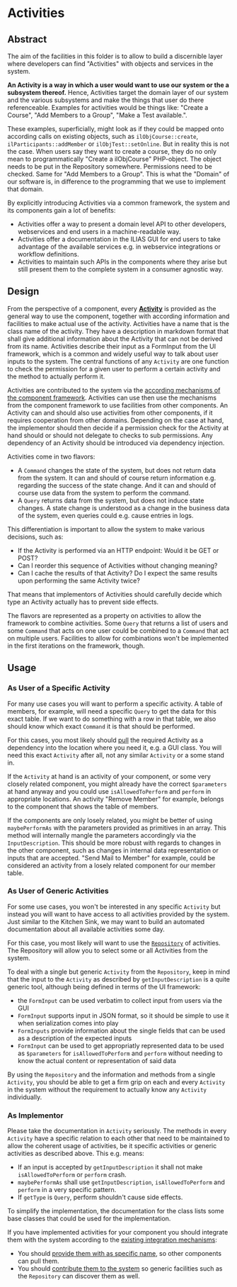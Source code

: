 # Activities

## Abstract

The aim of the facilities in this folder is to allow to build a discernible layer
where developers can find "Activities" with objects and services in the system.

**An Activity is a way in which a user would want to use our system or the a
subsystem thereof.** Hence, Activities target the domain layer of our system
and the various subsystems and make the things that user do there referenceable.
Examples for activities would be things like: "Create a Course", "Add Members to
a Group", "Make a Test available.".

These examples, superficially, might look as if they could be mapped onto according
calls on existing objects, such as `ilObjCourse::create`, `ilParticipants::addMember`
or `ilObjTest::setOnline`. But in reality this is not the case. When users say they
want to create a course, they do no only mean to programmatically "Create a ilObjCourse"
PHP-object. The object needs to be put in the Repository somewhere. Permissions need
to be checked. Same for "Add Members to a Group". This is what the "Domain" of our
software is, in difference to the programming that we use to implement that domain.

By explicitly introducing Activities via a common framework, the system and its
components gain a lot of benefits:

* Activities offer a way to present a domain level API to other developers, webservices
  and end users in a machine-readable way.
* Activities offer a documentation in the ILIAS GUI for end users to take advantage
  of the available services e.g. in webservice integrations or workflow definitions.
* Activities to maintain such APIs in the components where they arise but still
  present them to the complete system in a consumer agnostic way.

## Design

From the perspective of a component, every [**Activity**](./Activity.php) is provided
as the general way to use the component, together with according information and
facilities to make actual use of the activity. Activities have a name that is the
class name of the activity. They have a description in markdown format that shall
give additional information about the Activity that can not be derived from its name.
Activities describe their input as a FormInput from the UI framework, which is a
common and widely useful way to talk about user inputs to the system. The central
functions of any `Activity` are one function to check the permission for a given
user to perform a certain activity and the method to actually perform it.

Activities are contributed to the system via the [according mechanisms of the
component framework](docs/development/components-and-directories.md#contribute-to-service-or-functionality).
Activities can use then use the mechanisms from the component framework to use
facilities from other components. An Activity can and should also use activities
from other components, if it requires cooperation from other domains. Depending
on the case at hand, the implementor should then decide if a permission check for
the Activity at hand should or should not delegate to checks to sub permissions.
Any dependency of an Activity should be introduced via dependency injection.

Activities come in two flavors:

* A `Command` changes the state of the system, but does not return data from the
  system. It can and should of course return information e.g. regarding the success
  of the state change. And it can and should of course use data from the system
  to perform the command.
* A `Query` returns data from the system, but does not induce state changes. A state
  change is understood as a change in the business data of the system, even queries
  could e.g. cause entries in logs.

This differentiation is important to allow the system to make various decisions,
such as:

* If the Activity is performed via an HTTP endpoint: Would it be GET or POST?
* Can I reorder this sequence of Activities without changing meaning?
* Can I cache the results of that Activity? Do I expect the same results upon
  performing the same Activity twice?

That means that implementors of Activities should carefully decide which type an
Activity actually has to prevent side effects.

The flavors are represented as a property on activities to allow the framework to
combine activities. Some `Query` that returns a list of users and some `Command`
that acts on one user could be combined to a `Command` that act on multiple users.
Facilities to allow for combinations won't be implemented in the first iterations
on the framework, though.

## Usage

### As User of a Specific Activity

For many use cases you will want to perform a specific activity. A table of members,
for example, will need a specific `Query` to get the data for this exact table. If
we want to do something with a row in that table, we also should know which exact
`Command` it is that should be performed.

For this cases, you most likely should [pull](docs/development/components-and-directories.md#pull-code)
the required Activity as a dependency into the location where you need it, e.g.
a GUI class. You will need this exact `Activity` after all, not any similar `Activity`
or a some stand in.

If the `Activity` at hand is an activity of your component, or some very closely
related component, you might already have the correct `$parameters` at hand anyway
and you could use `isAllowedToPerform` and `perform` in appropriate locations. An
activity "Remove Member" for example, belongs to the component that shows the table
of members. 

If the components are only losely related, you might be better of using `maybePerformAs`
with the parameters provided as primitives in an array. This method will internally
mangle the parameters accordingly via the `InputDescription`. This should be more
robust with regards to changes in the other component, such as changes in internal
data representation or inputs that are accepted. "Send Mail to Member" for example,
could be considered an activity from a losely related component for our member table. 

### As User of Generic Activities

For some use cases, you won't be interested in any specific `Activity` but instead
you will want to have access to all activities provided by the system. Just similar
to the Kitchen Sink, we may want to build an automated documentation about all
available activities some day.

For this case, you most likely will want to use the [`Repository`](components/ILIAS/Component/src/Activities/Repository.php)
of activities. The Repository will allow you to select some or all Activities from
the system.

To deal with a single but generic `Activity` from the `Repository`, keep in mind
that the input to the `Activity` as described by `getInputDescription` is a quite
generic tool, although being defined in terms of the UI framework:

* the `FormInput` can be used verbatim to collect input from users via the GUI
* `FormInput` supports input in JSON format, so it should be simple to use it when
  serialization comes into play
* `FormInputs` provide information about the single fields that can be used as
  a description of the expected inputs
* `FormInput` can be used to get appropriatly represented data to be used as
  `$parameters` for `isAllowedToPerform` and `perform` without needing to know
  the actual content or representation of said data

By using the `Repository` and the information and methods from a single `Activity`,
you should be able to get a firm grip on each and every `Activity` in the system
without the requirement to actually know any `Activity` individually.

### As Implementor

Please take the documentation in `Activity` seriously. The methods in every `Activity`
have a specific relation to each other that need to be maintained to allow the
coherent usage of activities, be it specific activities or generic activities as
described above. This e.g. means:

* If an input is accepted by `getInputDescription` it shall not make `isAllowedToPerform` or `perform` crash.
* `maybePerformAs` shall use `getInputDescription`, `isAllowedToPerform` and `perform`
 in a very specific pattern.
* If `getType` is `Query`, perform shouldn't cause side effects.

To simplify the implementation, the documentation for the class lists some base
classes that could be used for the implementation.

If you have implemented activities for your component you should integrate them
with the system according to the [existing integration mechanisms](docs/development/components-and-directories.md):

* You should [provide them with as specific name](docs/development/components-and-directories.md#pull-code), so other components can pull them.
* You should [contribute them to the system](docs/development/components-and-directories.md#contribute-to-service-or-functionality) so generic facilities such as the `Repository` can discover them as well.
